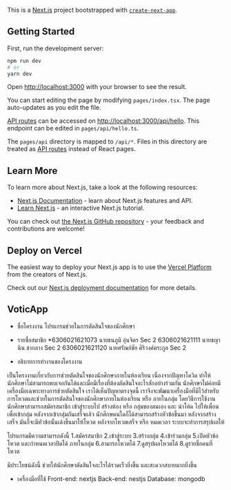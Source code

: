 This is a [Next.js](https://nextjs.org/) project bootstrapped with [`create-next-app`](https://github.com/vercel/next.js/tree/canary/packages/create-next-app).

## Getting Started

First, run the development server:

```bash
npm run dev
# or
yarn dev
```

Open [http://localhost:3000](http://localhost:3000) with your browser to see the result.

You can start editing the page by modifying `pages/index.tsx`. The page auto-updates as you edit the file.

[API routes](https://nextjs.org/docs/api-routes/introduction) can be accessed on [http://localhost:3000/api/hello](http://localhost:3000/api/hello). This endpoint can be edited in `pages/api/hello.ts`.

The `pages/api` directory is mapped to `/api/*`. Files in this directory are treated as [API routes](https://nextjs.org/docs/api-routes/introduction) instead of React pages.

## Learn More

To learn more about Next.js, take a look at the following resources:

- [Next.js Documentation](https://nextjs.org/docs) - learn about Next.js features and API.
- [Learn Next.js](https://nextjs.org/learn) - an interactive Next.js tutorial.

You can check out [the Next.js GitHub repository](https://github.com/vercel/next.js/) - your feedback and contributions are welcome!

## Deploy on Vercel

The easiest way to deploy your Next.js app is to use the [Vercel Platform](https://vercel.com/new?utm_medium=default-template&filter=next.js&utm_source=create-next-app&utm_campaign=create-next-app-readme) from the creators of Next.js.

Check out our [Next.js deployment documentation](https://nextjs.org/docs/deployment) for more details.

## VoticApp

- ชื่อโครงงาน โปรแกรมช่วยในการตัดสินใจของนักศึกษา
- รายชื่อสมาชิก
  *6306021621073 นายธนภูมิ อุ่นจิตร Sec 2
   6306021621111 นายชญานิน ชากลาง Sec 2
   6306021621120 นายศรัณย์ชัย ศิริวงศ์ตระกูล Sec 2

- อธิบายการทำงานของโครงงาน 

เป็นโครงงานเกี่ยวกับการช่วยตัดสินใจของนักศึกษาภายในห้องเรียน
เนื่องจากปัญหาโควิด ทำให้นักศึกษาไม่สามารถพบเจอกันได้และเมื่อมีเรื่องที่ต้องตัดสินใจอะไรสักอย่างร่วมกัน นักศึกษาไม่ค่อยมีเครื่องมือเฉพาะทางการช่วยตัดสินใจ
เราได้เห็นปัญหาตรงจุดนี้ เราจึงจะพัฒนาเครื่องมือที่มีไว้สำหรับการโหวตและช่วยในการตัดสินใจของนักศึกษาภายในห้องเรียน หรือ ภายในกลุ่ม
โดยวิธีการใช้งาน นักศึกษาสามารถสมัครสมาชิก เข้าสู่ระบบไป สร้างห้อง หรือ กลุ่มของตนเอง และ นำโค้ด ไปให้เพื่อนเพื่อเข้ากลุ่ม หลังจากเข้ากลุ่มกันเสร็จแล้ว นักศึกษคนใดก็ได้สามารถสร้างหัวข้อขึ้นมา 
หลังจากสร้างเสร็จ มันก็จะมีหัวข้อนั้นเด้งขึ้นมาให้โหวต หลังจากโหวตเสร็จ หรือ หมดเวลา ระบบจะทำการสรุปผลให้

โปรแกรมมีความสามารถดังนี้
1.สมัครสมาชิก
2.เข้าสู่ระบบ
3.สร้างกลุ่ม
4.เข้าร่วมกลุ่ม
5.เปิดหัวข้อโหวต และกำหนดเวลาปิดได้ ภายในกลุ่ม
6.สามารถโหวตได้
7.ดูสรุปผลโหวตได้
8.ดูรายชื่อคนที่โหวต

มีประโยชน์ดังนี้
ช่วยให้นักศึกษาตัดสินใจอะไรได้รวดเร็วยิ่งขึ้น และสะดวกสบายมากยิ่งขึ้น

- เครื่องมือที่ใช้
Front-end: nextjs
Back-end: nestjs
Database: mongodb